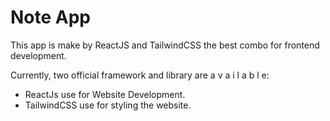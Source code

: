 # Note App

This app is make by ReactJS and TailwindCSS the best combo for frontend development.

Currently, two official framework and library are a v a i l a b l e:

- ReactJs use for Website Development.
- TailwindCSS use for styling the website.

